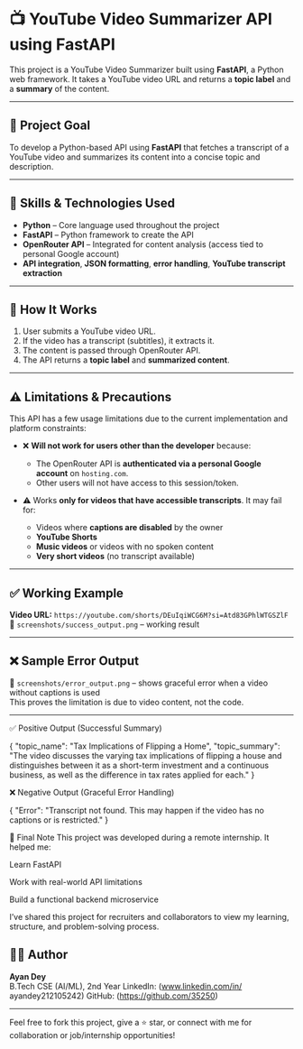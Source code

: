 # 📺 YouTube Video Summarizer API using FastAPI

This project is a YouTube Video Summarizer built using **FastAPI**, a Python web framework. It takes a YouTube video URL and returns a **topic label** and a **summary** of the content.

---

## 🚀 Project Goal

To develop a Python-based API using **FastAPI** that fetches a transcript of a YouTube video and summarizes its content into a concise topic and description.

---

## 🧠 Skills & Technologies Used

- **Python** – Core language used throughout the project
- **FastAPI** – Python framework to create the API
- **OpenRouter API** – Integrated for content analysis (access tied to personal Google account)
- **API integration**, **JSON formatting**, **error handling**, **YouTube transcript extraction**

---

## 🔧 How It Works

1. User submits a YouTube video URL.
2. If the video has a transcript (subtitles), it extracts it.
3. The content is passed through OpenRouter API.
4. The API returns a **topic label** and **summarized content**.

---

## ⚠️ Limitations & Precautions

This API has a few usage limitations due to the current implementation and platform constraints:

- ❌ **Will not work for users other than the developer** because:
  - The OpenRouter API is **authenticated via a personal Google account** on `hosting.com`.
  - Other users will not have access to this session/token.

- ⚠️ Works **only for videos that have accessible transcripts**. It may fail for:
  - Videos where **captions are disabled** by the owner
  - **YouTube Shorts**
  - **Music videos** or videos with no spoken content
  - **Very short videos** (no transcript available)

---

## ✅ Working Example

**Video URL:** `https://youtube.com/shorts/DEuIqiWCG6M?si=Atd83GPhlWTGSZlF`
📸 `screenshots/success_output.png` – working result

---

## ❌ Sample Error Output

📸 `screenshots/error_output.png` – shows graceful error when a video without captions is used  
This proves the limitation is due to video content, not the code.

---



✅ Positive Output (Successful Summary)

{
  "topic_name": "Tax Implications of Flipping a Home",
  "topic_summary": "The video discusses the varying tax implications of flipping a house and distinguishes between it as a short-term investment and a continuous business, as well as the difference in tax rates applied for each."
}



❌ Negative Output (Graceful Error Handling)

{
  "Error": "Transcript not found. This may happen if the video has no captions or is restricted."
}



🙏 Final Note
This project was developed during a remote internship. It helped me:

Learn FastAPI

Work with real-world API limitations

Build a functional backend microservice

I’ve shared this project for recruiters and collaborators to view my learning, structure, and problem-solving process.



## 🧑‍💻 Author
**Ayan Dey**  
B.Tech CSE (AI/ML), 2nd Year  LinkedIn: (www.linkedin.com/in/
ayandey212105242)
GitHub: (https://github.com/35250) 


---

Feel free to fork this project, give a ⭐ star, or connect with me for collaboration or job/internship opportunities!



